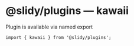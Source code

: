 # @slidy/plugins — kawaii

Plugin is available via named export

```tsx
import { kawaii } from '@slidy/plugins';
```